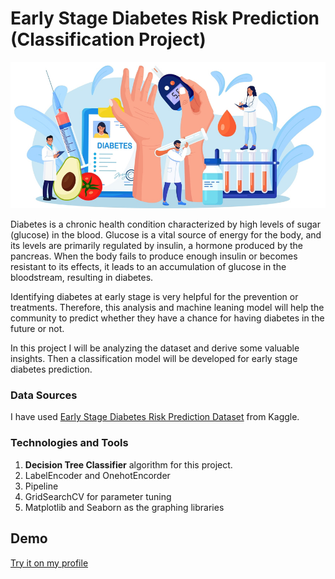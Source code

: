# Early Stage Diabetes Risk Prediction (Classification Project)

![Logo](https://github.com/tharangachaminda/early_stage_diabetes_risk_prediction/blob/main/banner.jpg)

Diabetes is a chronic health condition characterized by high levels of sugar (glucose) in the blood. Glucose is a vital source of energy for the body, and its levels are primarily regulated by insulin, a hormone produced by the pancreas. When the body fails to produce enough insulin or becomes resistant to its effects, it leads to an accumulation of glucose in the bloodstream, resulting in diabetes.

Identifying diabetes at early stage is very helpful for the prevention or treatments. Therefore, this analysis and machine leaning model will help the community to predict whether they have a chance for having diabetes in the future or not.

In this project I will be analyzing the dataset and derive some valuable insights. Then a classification model will be developed for early stage diabetes prediction.

### Data Sources
I have used [Early Stage Diabetes Risk Prediction Dataset](https://www.kaggle.com/datasets/ishandutta/early-stage-diabetes-risk-prediction-dataset) from Kaggle.

### Technologies and Tools
1. **Decision Tree Classifier** algorithm for this project.
2. LabelEncoder and OnehotEncorder
3. Pipeline
4. GridSearchCV for parameter tuning
5. Matplotlib and Seaborn as the graphing libraries

## Demo
[Try it on my profile](http://ec2-52-43-46-199.us-west-2.compute.amazonaws.com/diabetes_risk_prediction)
